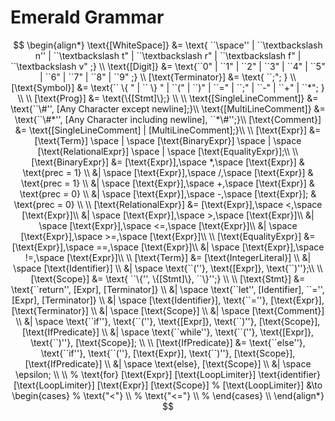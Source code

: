 # Emerald Grammar
$$
\begin{align*}
\text{[WhiteSpace]} &= \text{ ``\space'' | ``\textbackslash n'' | ``\textbackslash t" | ``\textbackslash r" | ``\textbackslash f" | ``\textbackslash v" ;} \\
\text{[Digit]} &= \text{``0" | ``1" | ``2" | ``3" | ``4" | ``5" | ``6" | ``7" | ``8" | ``9" ;} \\
[\text{Terminator}] &= \text{ ``;"; } \\
[\text{Symbol}] &= \text{`` \{ " | `` \} " | ``(" | ``)" | ``=" | ``;" | ``-" | ``+" | ``*"; } \\
\\
[\text{Prog}] &= \text{\{[Stmt]\};} \\
\\
\text{[SingleLineComment]} &= \text{``\#'', [Any Character except newline];}\\
\text{[MultiLineComment]} &= \text{``\#*'', [Any Character including newline], ``*\#'';}\\
[\text{Comment}] &= \text{[SingleLineComment] | [MultiLineComment];}\\ 
\\
[\text{Expr}] &= [\text{Term}] \space | \space [\text{BinaryExpr}] \space | \space [\text{RelationalExpr}] \space | \space [\text{EqualityExpr}];\\
\\
[\text{BinaryExpr}] &= [\text{Expr}],\space *,\space [\text{Expr}] & \text{prec = 1} \\
&| \space [\text{Expr}],\space /,\space [\text{Expr}] & \text{prec = 1} \\
&| \space [\text{Expr}],\space +,\space [\text{Expr}] & \text{prec = 0} \\
&| \space [\text{Expr}],\space -,\space [\text{Expr}]; & \text{prec = 0} \\
\\
[\text{RelationalExpr}] &= [\text{Expr}],\space <,\space [\text{Expr}]\\
&| \space [\text{Expr}],\space >,\space [\text{Expr}]\\
&| \space [\text{Expr}],\space <=,\space [\text{Expr}]\\
&| \space [\text{Expr}],\space >=,\space [\text{Expr}]\\
\\
[\text{EqualityExpr}] &= [\text{Expr}],\space ==,\space [\text{Expr}]\\
&| \space [\text{Expr}],\space !=,\space [\text{Expr}]\\
\\
[\text{Term}] &= [\text{IntegerLiteral}] \\
&| \space [\text{Identifier}] \\
&| \space \text{``(''}, \text{[Expr]}, \text{``)''};\\
\\
[\text{Scope}] &= \text{ ``\{'', \{[Stmt]\}, ``\}'';} \\
\\
[\text{Stmt}] &= \text{``return'', [Expr], [Terminator]} \\ 
&| \space \text{``let'', [Identifier], ``='', [Expr], [Terminator]} \\
&| \space [\text{Identifier}], \text{``=''}, [\text{Expr}], [\text{Terminator}] \\
&| \space [\text{Scope}] \\
&| \space [\text{Comment}] \\
&| \space \text{``if''}, \text{``(''}, \text{[Expr]}, \text{``)''}, [\text{Scope}], [\text{IfPredicate}] \\
&| \space \text{``while''}, \text{``(''}, \text{[Expr]}, \text{``)''}, [\text{Scope}]; \\
\\
[\text{IfPredicate}] &= \text{``else''}, \text{``if''}, \text{``(''}, [\text{Expr}], \text{``)''}, [\text{Scope}], [\text{IfPredicate}] \\
&| \space \text{else}, [\text{Scope}] \\
&| \space \epsilon; \\
\\
% \text{for} [\text{Expr}] [\text{LoopLimiter}] \text{identifier} [\text{LoopLimiter}] [\text{Expr}] [\text{Scope}]
% [\text{LoopLimiter}] &\to \begin{cases}
%     \text{"<"} \\
%     \text{"<="} \\
% \end{cases} \\
\end{align*}
$$

